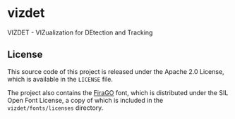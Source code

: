 # vizdet
VIZDET - VIZualization for DEtection and Tracking

## License

This source code of this project is released under the Apache 2.0 License, which is available in the `LICENSE` file.

The project also contains the [FiraGO](https://github.com/bBoxType/FiraGO) font, which is distributed under the SIL Open Font License, a copy of which is included in the `vizdet/fonts/licenses` directory.
